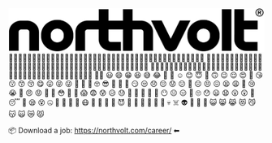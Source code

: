 ![Image](logotype.png?raw=true) 
🚀🔋🚀🔋🚀🔋🚀🔋🚀🔋🚀🔋🚀🔋🚀🔋🚀🔋🚀🔋🚀🔋🚀🔋🚀🔋🚀🔋🚀🔋🚀🔋🚀🔋🚀🔋🚀🔋🚀🔋🚀🔋
🚀🔋🚀🔋🚀🔋🚀🔋🚀🔋🚀🔋🚀🔋🚀🔋🚀🔋🚀🔋🚀🔋🚀🔋🚀🔋🚀🔋🚀🔋🚀🔋🚀🔋🚀🔋🚀🔋🚀🔋🚀🔋
🚀🔋🚀🔋🚀🔋🚀🔋🚀🔋🚀🔋🚀🔋🚀🔋🚀🔋🚀🔋🚀🔋🚀🔋🚀🔋🚀🔋🚀🔋🚀🔋🚀🔋🚀🔋🚀🔋🚀🔋🚀🔋
🚀😀 😃 😄 😁 😆 😅 😂 🤣 🥲 ☺️ 😊 😇 🙂 🙃 😉 😌 😍 🥰 😘 😗 😙 😚 😋 😛 😝 😜 🤪 🤨 🧐 🤓 😎 🥸 🤩 🥳 😏 😒 😞 😔 😟 😕 🙁 ☹️ 😣 😖 😫 😩 🥺 😢 😭 😤 😠 😡 🤬 🤯 😳 🥵 🥶 😱 😨 😰 😥 😓 🤗 🤔 🤭 🤫 🤥 😶 😐 😑 😬 🙄 😯 😦 😧 😮 😲 🥱 😴 🤤 😪 😵 🤐 🥴 🤢 🤮 🤧 😷 🤒 🤕 🤑 🤠 😈 👿 👹 👺 🤡 💩 👻 💀 ☠️ 👽 👾 🤖 🎃 😺 😸 😹 😻 😼 😽 🙀 😿 😾

📦 Download a job:
https://northvolt.com/career/ ⬅
